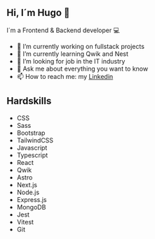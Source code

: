## Hi, I´m Hugo 👋
I´m a Frontend & Backend developer 💻

- 🔭 I’m currently working on fullstack projects
- 🌱 I’m currently learning Qwik and Nest
- 👯 I’m looking for job in the IT industry
- 💬 Ask me about everything you want to know
- 📫 How to reach me: my [Linkedin](https://www.linkedin.com/in/hballesteros/)

## Hardskills

- CSS
- Sass
- Bootstrap
- TailwindCSS
- Javascript
- Typescript
- React 
- Qwik
- Astro
- Next.js
- Node.js
- Express.js
- MongoDB
- Jest
- Vitest
- Git 
